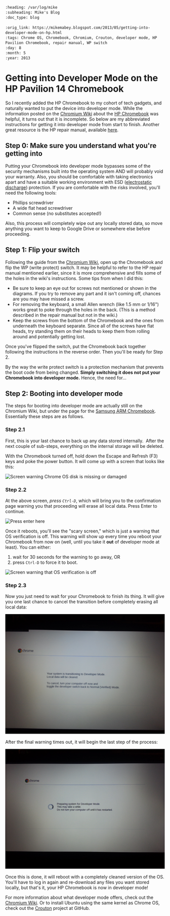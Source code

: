 ```eval_rst
:heading: /var/log/mike
:subheading: Mike's Blog
:doc_type: blog

:orig_link: https://mikemabey.blogspot.com/2013/05/getting-into-developer-mode-on-hp.html
:tags: Chrome OS, Chromebook, Chromium, Crouton, developer mode, HP Pavilion Chromebook, repair manual, WP switch
:day: 8
:month: 5
:year: 2013
```
# Getting into Developer Mode on the HP Pavilion 14 Chromebook

So I recently added the HP Chromebook to my cohort of tech gadgets, and naturally wanted to put the device into
developer mode. While the information posted on the [Chromium Wiki](http://www.chromium.org/chromium-os) about the [HP
Chromebook](http://www.chromium.org/chromium-os/developer-information-for-chrome-os-devices/hp-pavilion-14-chromebook)
was helpful, it turns out that it is incomplete. So below are my abbreviated instructions for getting it into developer
mode from start to finish. Another great resource is the HP repair manual, available
[here](http://www.manualbag.com/hp/hp-laptops/hp-pavilion-14-c010us-chromebook/).

## Step 0: Make sure you understand what you're getting into

Putting your Chromebook into developer mode bypasses some of the security mechanisms built into the operating system AND
will probably void your warranty. Also, you should be comfortable with taking electronics apart and have a suitable
working environment with ESD ([electrostatic discharge](http://en.wikipedia.org/wiki/Electrostatic_discharge))
protection. If you are comfortable with the risks involved, you'll need the following tools:

* Phillips screwdriver
* A wide flat head screwdriver
* Common sense (no substitutes accepted!)

Also, this process will completely wipe out any locally stored data, so move anything you want to keep to Google Drive
or somewhere else before proceeding.


## Step 1: Flip your switch

Following the guide from the [Chromium
Wiki](http://www.chromium.org/chromium-os/developer-information-for-chrome-os-devices/hp-pavilion-14-chromebook), open
up the Chromebook and flip the WP (write protect) switch. It may be helpful to refer to the HP repair manual mentioned
earlier, since it is more comprehensive and fills some of the holes in the wiki's instructions. Some tips from when I
did this:

* Be sure to keep an eye out for screws not mentioned or shown in the diagrams. If you try to remove any part and it
  isn't coming off, chances are you may have missed a screw.
* For removing the keyboard, a small Allen wrench (like 1.5 mm or 1/16") works great to poke through the holes in the
  back. (This is a method described in the repair manual but not in the wiki.)
* Keep the screws from the bottom of the Chromebook and the ones from underneath the keyboard separate. Since all of the
  screws have flat heads, try standing them on their heads to keep them from rolling around and potentially getting
  lost.

Once you've flipped the switch, put the Chromebook back together following the instructions in the reverse order. Then
you'll be ready for Step 2.

By the way the write protect switch is a protection mechanism that prevents the boot code from being changed. **Simply
switching it does not put your Chromebook into developer mode.** Hence, the need for...


## Step 2: Booting into developer mode

The steps for booting into developer mode are actually still on the Chromium Wiki, but under the page for the [Samsung
ARM Chromebook](http://www.chromium.org/chromium-os/developer-information-for-chrome-os-devices/samsung-arm-chromebook).
Essentially these steps are as follows.

### Step 2.1

First, this is your last chance to back up any data stored internally.  After the next couple of sub-steps, everything
on the internal storage will be deleted.

With the Chromebook turned off, hold down the Escape and Refresh (F3) keys and poke the power button. It will come up
with a screen that looks like this:

![Screen warning Chrome OS disk is missing or damaged](chromebook_step_2_1.jpg)

### Step 2.2

At the above screen, *press `Ctrl-D`*, which will bring you to the confirmation page warning you that proceeding will
erase all local data. Press Enter to continue.

![Press enter here](https://4.bp.blogspot.com/-8OuKNZy_TjI/UYpV5INqFfI/AAAAAAAADeQ/iyGKqlDTKhg/s1600/20130508_033606.jpg)

Once it reboots, you'll see the "scary screen," which is just a warning that OS verification is off. This warning will
show up every time you reboot your Chromebook from now on (well, until you take it **out** of developer mode at least).
You can either:

1. wait for 30 seconds for the warning to go away, OR
2. press `Ctrl-D` to force it to boot.

![Screen warning that OS verification is off](chromebook_step_2_2_2.jpg)

### Step 2.3

Now you just need to wait for your Chromebook to finish its thing. It will give you one last chance to cancel the
transition before completely erasing all local data:

![Last chance to cancel](chromebook_step_2_3_1.jpg)

After the final warning times out, it will begin the last step of the process:

![Preparing system for Developer Mode](chromebook_step_2_3_2.jpg)

Once this is done, it will reboot with a completely cleaned version of the OS. You'll have to log in again and
re-download any files you want stored locally, but that's it, your HP Chromebook is now in developer mode!

For more information about what developer mode offers, check out the [Chromium
Wiki](http://www.chromium.org/chromium-os). Or to install Ubuntu using the same kernel as Chrome OS, check out the
[Crouton](https://github.com/dnschneid/crouton) project at GitHub.
